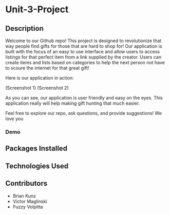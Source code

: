 # Unit-3-Project

## Description

Welcome to our Github repo! This project is designed to revolutionize that way people find gifts for those that are hard to shop for! Our application is built with the focus of an easy to use interface and allow users to access listings for that perfect item from a link supplied by the creator. Users can create items and lists based on categories to help the next person not have to scoure the internet for that great gift!

Here is our application in action:

(Screenshot 1)
(Screenshot 2)

As you can see, our application is user friendly and easy on the eyes. This application really will help making gift hunting that much easier.

Feel free to explore our repo, ask questions, and provide suggestions! We love you

### Demo
## Packages Installed

## Technologies Used 

## Contributors 
 - Brian Kunz
 - Victor Maglinski 
 - Fuzzy Volpitta
